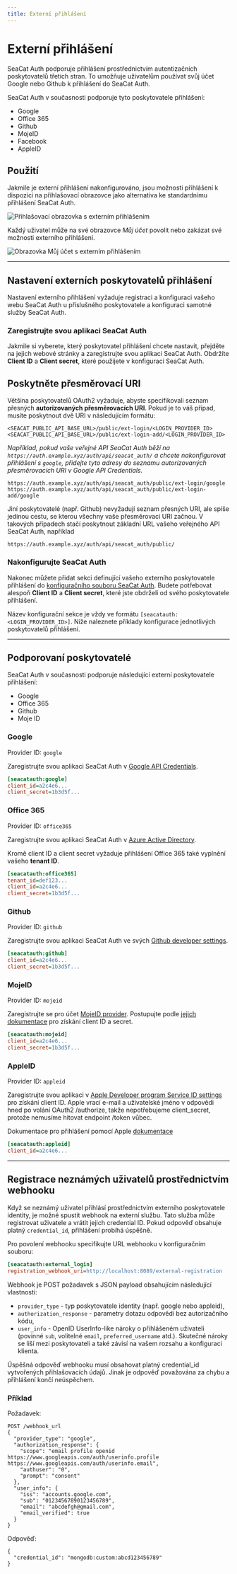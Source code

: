 ```yaml
---
title: Externí přihlášení
---
```


# Externí přihlášení

SeaCat Auth podporuje přihlášení prostřednictvím autentizačních poskytovatelů třetích stran. To umožňuje uživatelům používat svůj účet Google nebo Github k přihlášení do SeaCat Auth.

SeaCat Auth v současnosti podporuje tyto poskytovatele přihlášení:

- Google
- Office 365
- Github
- MojeID
- Facebook
- AppleID


## Použití

Jakmile je externí přihlášení nakonfigurováno, jsou možnosti přihlášení k dispozici na přihlašovací obrazovce jako alternativa ke standardnímu přihlášení SeaCat Auth.

![Přihlašovací obrazovka s externím přihlášením](external-login-login.png)

Každý uživatel může na své obrazovce _Můj účet_ povolit nebo zakázat své možnosti externího přihlášení.

![Obrazovka Můj účet s externím přihlášením](external-login-my-account.png)

---

## Nastavení externích poskytovatelů přihlášení

Nastavení externího přihlášení vyžaduje registraci a konfiguraci vašeho webu SeaCat Auth u příslušného poskytovatele a konfiguraci samotné služby SeaCat Auth.

### Zaregistrujte svou aplikaci SeaCat Auth

Jakmile si vyberete, který poskytovatel přihlášení chcete nastavit, přejděte na jejich webové stránky a zaregistrujte svou aplikaci SeaCat Auth. Obdržíte **Client ID** a **Client secret**, které použijete v konfiguraci SeaCat Auth.

## Poskytněte přesměrovací URI

Většina poskytovatelů OAuth2 vyžaduje, abyste specifikovali seznam přesných **autorizovaných přesměrovacích URI**. Pokud je to váš případ, musíte poskytnout dvě URI v následujícím formátu:

```
<SEACAT_PUBLIC_API_BASE_URL>/public/ext-login/<LOGIN_PROVIDER_ID>
<SEACAT_PUBLIC_API_BASE_URL>/public/ext-login-add/<LOGIN_PROVIDER_ID>
```

*Například, pokud vaše veřejné API SeaCat Auth běží na `https://auth.example.xyz/auth/api/seacat_auth/` a chcete nakonfigurovat přihlášení s `google`, přidejte tyto adresy do seznamu autorizovaných přesměrovacích URI v Google API Credentials.*

```
https://auth.example.xyz/auth/api/seacat_auth/public/ext-login/google
https://auth.example.xyz/auth/api/seacat_auth/public/ext-login-add/google
```

Jiní poskytovatelé (např. Github) nevyžadují seznam přesných URI, ale spíše jedinou cestu, se kterou všechny vaše přesměrovací URI začnou. V takových případech stačí poskytnout základní URL vašeho veřejného API SeaCat Auth, například

```
https://auth.example.xyz/auth/api/seacat_auth/public/
```

### Nakonfigurujte SeaCat Auth

Nakonec můžete přidat sekci definující vašeho externího poskytovatele přihlášení do [konfiguračního souboru SeaCat Auth](../config). Budete potřebovat alespoň **Client ID** a **Client secret**, které jste obdrželi od svého poskytovatele přihlášení.

Název konfigurační sekce je vždy ve formátu `[seacatauth:<LOGIN_PROVIDER_ID>]`. Níže naleznete příklady konfigurace jednotlivých poskytovatelů přihlášení.

---


## Podporovaní poskytovatelé

SeaCat Auth v současnosti podporuje následující externí poskytovatele přihlášení:

- Google
- Office 365
- Github
- Moje ID

### Google

Provider ID: `google`

Zaregistrujte svou aplikaci SeaCat Auth v [Google API Credentials](https://console.cloud.google.com/apis/credentials).

```ini
[seacatauth:google]
client_id=a2c4e6...
client_secret=1b3d5f...
```

### Office 365

Provider ID: `office365`

Zaregistrujte svou aplikaci SeaCat Auth v [Azure Active Directory](https://portal.azure.com).

Kromě client ID a client secret vyžaduje přihlášení Office 365 také vyplnění vašeho **tenant ID**.

```ini
[seacatauth:office365]
tenant_id=def123...
client_id=a2c4e6...
client_secret=1b3d5f...
```

### Github

Provider ID: `github`

Zaregistrujte svou aplikaci SeaCat Auth ve svých [Github developer settings](https://github.com/settings/developers).

```ini
[seacatauth:github]
client_id=a2c4e6...
client_secret=1b3d5f...
```

### MojeID

Provider ID: `mojeid`

Zaregistrujte se pro účet [MojeID provider](https://www.mojeid.cz/cs/pro-poskytovatele/jak-zavest/). 
Postupujte podle [jejich dokumentace](https://www.mojeid.cz/dokumentace/html/ImplementacePodporyMojeid/OpenidConnect/PrehledKroku.html) 
pro získání client ID a secret.

```ini
[seacatauth:mojeid]
client_id=a2c4e6...
client_secret=1b3d5f...
```

### AppleID

Provider ID: `appleid`

Zaregistrujte svou aplikaci v [Apple Developer program Service ID settings](https://developer.apple.com/account/resources/identifiers/list/serviceId) pro získání client ID. 
Apple vrací e-mail a uživatelské jméno v odpovědi hned po volání OAuth2 /authorize, takže nepotřebujeme client_secret, 
protože nemusíme hitovat endpoint /token vůbec.

Dokumentace pro přihlášení pomocí Apple [dokumentace](https://developer.apple.com/documentation/sign_in_with_apple/) 

```ini
[seacatauth:appleid]
client_id=a2c4e6...
```

---


## Registrace neznámých uživatelů prostřednictvím webhooku

Když se neznámý uživatel přihlásí prostřednictvím externího poskytovatele identity, je možné spustit webhook na externí 
službu. Tato služba může registrovat uživatele a vrátit jejich credential ID. Pokud odpověď obsahuje platný 
`credential_id`, přihlášení probíhá úspěšně.

Pro povolení webhooku specifikujte URL webhooku v konfiguračním souboru:
```ini
[seacatauth:external_login]
registration_webhook_uri=http://localhost:8089/external-registration
```

Webhook je POST požadavek s JSON payload obsahujícím následující vlastnosti:

- `provider_type` - typ poskytovatele identity (např. google nebo appleid),
- `authorization_response` - parametry dotazu odpovědi bez autorizačního kódu,
- `user_info` - OpenID UserInfo-like nároky o přihlášeném uživateli (povinné `sub`, volitelné `email`, 
    `preferred_username` atd.). Skutečné nároky se liší mezi poskytovateli a také závisí na vašem 
    rozsahu a konfiguraci klienta.

Úspěšná odpověď webhooku musí obsahovat platný credential_id vytvořených přihlašovacích údajů. 
Jinak je odpověď považována za chybu a přihlášení končí neúspěchem.


### Příklad

Požadavek:
```
POST /webhook_url
{
  "provider_type": "google",
  "authorization_response": {
    "scope": "email profile openid https://www.googleapis.com/auth/userinfo.profile https://www.googleapis.com/auth/userinfo.email",
    "authuser": "0",
    "prompt": "consent"
  },
  "user_info": {
    "iss": "accounts.google.com",
    "sub": "01234567890123456789",
    "email": "abcdefgh@gmail.com",
    "email_verified": true
  }
}
```

Odpověď:
```
{
  "credential_id": "mongodb:custom:abcd123456789"
}
```